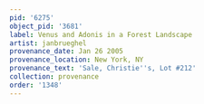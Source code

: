 ```yaml
---
pid: '6275'
object_pid: '3681'
label: Venus and Adonis in a Forest Landscape
artist: janbrueghel
provenance_date: Jan 26 2005
provenance_location: New York, NY
provenance_text: 'Sale, Christie''s, Lot #212'
collection: provenance
order: '1348'
---
```

